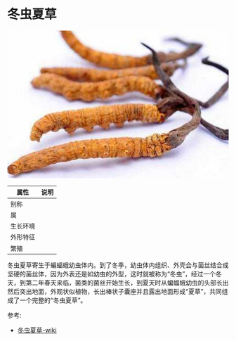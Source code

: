 # 冬虫夏草

![](01.jpg)

|属性|说明|
| ---- | ---- |
| 别称||
| 属||
| 生长环境||
| 外形特征||
| 繁殖||

冬虫夏草寄生于蝙蝠蛾幼虫体内。到了冬季，幼虫体内组织、外壳会与菌丝结合成坚硬的菌丝体，因为外表还是如幼虫的外型，这时就被称为“冬虫”，经过一个冬天，到第二年春天来临，菌类的菌丝开始生长，到夏天时从蝙蝠蛾幼虫的头部长出然后突出地面，外观状似植物，长出棒状子囊座并且露出地面形成“夏草”，共同组成了一个完整的“冬虫夏草”。

参考:
- [冬虫夏草-wiki](https://zh.wikipedia.org/wiki/%E5%86%AC%E8%99%AB%E5%A4%8F%E8%8D%89)
